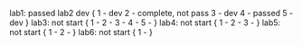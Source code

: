 lab1: passed
lab2 dev {
    1 - dev
    2 - complete, not pass
    3 - dev
    4 - passed
    5 - dev
}
lab3: not start {
    1 -
    2 -
    3 -
    4 -
    5 -
}
lab4: not start {
    1 -
    2 -
    3 -
}
lab5: not start {
    1 -
    2 -
}
lab6: not start {
    1 -
}
